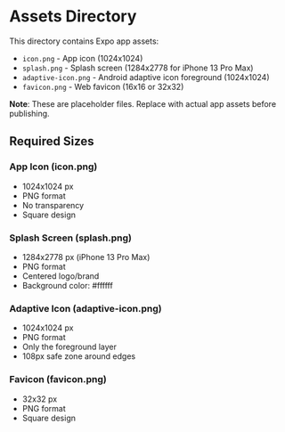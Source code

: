 # Assets Directory

This directory contains Expo app assets:

- `icon.png` - App icon (1024x1024)
- `splash.png` - Splash screen (1284x2778 for iPhone 13 Pro Max)
- `adaptive-icon.png` - Android adaptive icon foreground (1024x1024)
- `favicon.png` - Web favicon (16x16 or 32x32)

**Note**: These are placeholder files. Replace with actual app assets before publishing.

## Required Sizes

### App Icon (icon.png)
- 1024x1024 px
- PNG format
- No transparency
- Square design

### Splash Screen (splash.png)
- 1284x2778 px (iPhone 13 Pro Max)
- PNG format
- Centered logo/brand
- Background color: #ffffff

### Adaptive Icon (adaptive-icon.png)
- 1024x1024 px
- PNG format
- Only the foreground layer
- 108px safe zone around edges

### Favicon (favicon.png)
- 32x32 px
- PNG format
- Square design

